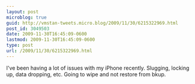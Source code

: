 ```yaml
---
layout: post
microblog: true
guid: http://vmstan-tweets.micro.blog/2009/11/30/6215322969.html
post_id: 3049503
date: 2009-11-30T16:45:09-0600
lastmod: 2009-11-30T16:45:09-0600
type: post
url: /2009/11/30/6215322969.html
---
```

I've been having a lot of issues with my iPhone recently. Slugging, locking up, data dropping, etc. Going to wipe and not restore from bkup.
